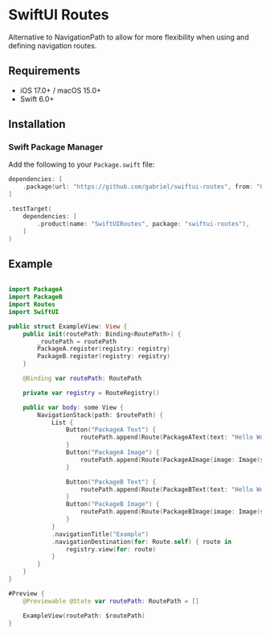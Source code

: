 # SwiftUI Routes

Alternative to NavigationPath to allow for more flexibility when using and defining navigation routes.

## Requirements

- iOS 17.0+ / macOS 15.0+
- Swift 6.0+

## Installation

### Swift Package Manager

Add the following to your `Package.swift` file:

```swift
dependencies: [
    .package(url: "https://github.com/gabriel/swiftui-routes", from: "0.1.1")
]

.testTarget(
    dependencies: [
        .product(name: "SwiftUIRoutes", package: "swiftui-routes"),
    ]
)
```

## Example

```swift

import PackageA
import PackageB
import Routes
import SwiftUI

public struct ExampleView: View {
    public init(routePath: Binding<RoutePath>) {
        _routePath = routePath
        PackageA.register(registry: registry)
        PackageB.register(registry: registry)
    }

    @Binding var routePath: RoutePath

    private var registry = RouteRegistry()

    public var body: some View {
        NavigationStack(path: $routePath) {
            List {
                Button("PackageA Text") {
                    routePath.append(Route(PackageAText(text: "Hello World!")))
                }
                Button("PackageA Image") {
                    routePath.append(Route(PackageAImage(image: Image(systemName: "heart.fill"))))
                }

                Button("PackageB Text") {
                    routePath.append(Route(PackageBText(text: "Hello World!")))
                }
                Button("PackageB Image") {
                    routePath.append(Route(PackageBImage(image: Image(systemName: "heart.fill"))))
                }
            }
            .navigationTitle("Example")
            .navigationDestination(for: Route.self) { route in
                registry.view(for: route)
            }
        }
    }
}

#Preview {
    @Previewable @State var routePath: RoutePath = []

    ExampleView(routePath: $routePath)
}
```

